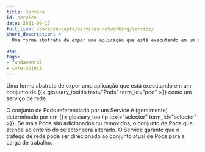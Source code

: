 ```yaml
---
title: Service
id: service
date: 2021-09-17
full_link: /docs/concepts/services-networking/service/
short_description: >
  Uma forma abstrata de expor uma aplicação que está executando em um conjunto de Pods como um serviço de rede.

aka:
tags:
- fundamental
- core-object
---
```

Uma forma abstrata de expor uma aplicação que está executando em um conjunto de {{< glossary_tooltip text="Pods" term_id="pod" >}} como um serviço de rede.

<!--more-->

 O conjunto de Pods referenciado por um Service é (geralmente) determinado por um {{< glossary_tooltip text="selector" term_id="selector" >}}. Se mais Pods são
 adicionados ou removidos, o conjunto de Pods que atende ao critério do selector será alterado. O Service garante que o tráfego de rede pode ser direcionado ao
 conjunto atual de Pods para a carga de trabalho.
